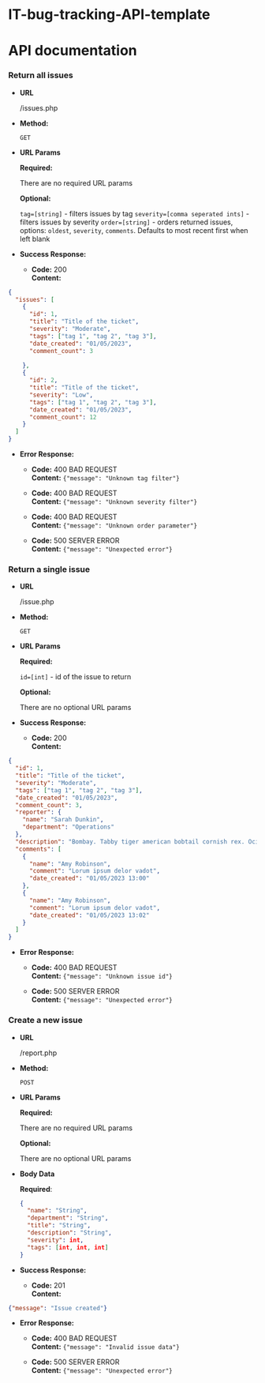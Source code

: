 # IT-bug-tracking-API-template

# API documentation

### Return all issues

* **URL**

  /issues.php

* **Method:**

  `GET`

* **URL Params**

  **Required:**

  There are no required URL params

  **Optional:**
  
  `tag=[string]` - filters issues by tag
  `severity=[comma seperated ints]` - filters issues by severity
  `order=[string]` - orders returned issues, options: `oldest`, `severity`, `comments`. Defaults to most recent first when left blank
  
* **Success Response:**

    * **Code:** 200 <br />
      **Content:** <br />

```json
{
  "issues": [
    {
      "id": 1,
      "title": "Title of the ticket",
      "severity": "Moderate",
      "tags": ["tag 1", "tag 2", "tag 3"],
      "date_created": "01/05/2023",
      "comment_count": 3
      
    },
    {
      "id": 2,
      "title": "Title of the ticket",
      "severity": "Low",
      "tags": ["tag 1", "tag 2", "tag 3"],
      "date_created": "01/05/2023",
      "comment_count": 12
    }
  ]
}
```

* **Error Response:**

  * **Code:** 400 BAD REQUEST <br />
    **Content:** `{"message": "Unknown tag filter"}`

  * **Code:** 400 BAD REQUEST <br />
    **Content:** `{"message": "Unknown severity filter"}`

  * **Code:** 400 BAD REQUEST <br />
    **Content:** `{"message": "Unknown order parameter"}`

  * **Code:** 500 SERVER ERROR <br />
    **Content:** `{"message": "Unexpected error"}`

### Return a single issue

* **URL**

  /issue.php

* **Method:**

  `GET`

* **URL Params**

  **Required:**

  `id=[int]` - id of the issue to return

  **Optional:**
  
  There are no optional URL params
  
* **Success Response:**

    * **Code:** 200 <br />
      **Content:** <br />

```json
{
  "id": 1,
  "title": "Title of the ticket",
  "severity": "Moderate",
  "tags": ["tag 1", "tag 2", "tag 3"],
  "date_created": "01/05/2023",
  "comment_count": 3,
  "reporter": {
    "name": "Sarah Dunkin",
    "department": "Operations"
  },
  "description": "Bombay. Tabby tiger american bobtail cornish rex. Ocicat tom kitten cougar. Donskoy tomcat russian blue yet sphynx.",
  "comments": [
    {
      "name": "Amy Robinson",
      "comment": "Lorum ipsum delor vadot",
      "date_created": "01/05/2023 13:00"
    },
    {
      "name": "Amy Robinson",
      "comment": "Lorum ipsum delor vadot",
      "date_created": "01/05/2023 13:02"
    }
  ]
}
```

* **Error Response:**

  * **Code:** 400 BAD REQUEST <br />
    **Content:** `{"message": "Unknown issue id"}`

  * **Code:** 500 SERVER ERROR <br />
    **Content:** `{"message": "Unexpected error"}`


### Create a new issue

* **URL**

  /report.php

* **Method:**

  `POST`

* **URL Params**

  **Required:**

  There are no required URL params

  **Optional:**
  
  There are no optional URL params

* **Body Data**

  **Required**: <br />
  ```json
  {
    "name": "String",
    "department": "String",
    "title": "String",
    "description": "String",
    "severity": int,
    "tags": [int, int, int]
  }
  ```
  
* **Success Response:**

    * **Code:** 201 <br />
      **Content:** <br />

```json
{"message": "Issue created"}
```

* **Error Response:**

  * **Code:** 400 BAD REQUEST <br />
    **Content:** `{"message": "Invalid issue data"}`

  * **Code:** 500 SERVER ERROR <br />
    **Content:** `{"message": "Unexpected error"}`
